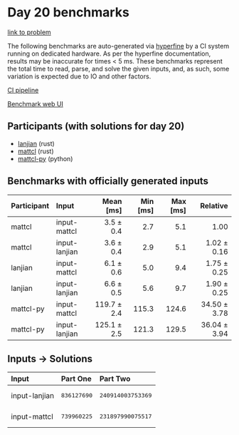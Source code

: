 # Day 20 benchmarks

[link to problem](https://adventofcode.com/2023/day/20)

The following benchmarks are auto-generated via
[hyperfine](https://github.com/sharkdp/hyperfine) by a CI system running on
dedicated hardware. As per the hyperfine documentation, results may be
inaccurate for times < 5 ms. These benchmarks represent the total time to read,
parse, and solve the given inputs, and, as such, some variation is expected due
to IO and other factors.

[CI pipeline](http://ci.papercode.net:8080/teams/main/pipelines/aoc2023)

[Benchmark web UI](https://aoc.ancalagon.black)


## Participants (with solutions for day 20)

- [lanjian](https://github.com/lanjian/aoc-2023) (rust)
- [mattcl](https://github.com/mattcl/aoc2023) (rust)
- [mattcl-py](https://github.com/mattcl/aoc2023-py) (python)


## Benchmarks with officially generated inputs

| Participant | Input | Mean [ms] | Min [ms] | Max [ms] | Relative |
|:---|:---|---:|---:|---:|---:|
| mattcl | input-mattcl | 3.5 ± 0.4 | 2.7 | 5.1 | 1.00 |
| mattcl | input-lanjian | 3.6 ± 0.4 | 2.9 | 5.1 | 1.02 ± 0.16 |
| lanjian | input-mattcl | 6.1 ± 0.6 | 5.0 | 9.4 | 1.75 ± 0.25 |
| lanjian | input-lanjian | 6.6 ± 0.5 | 5.6 | 9.7 | 1.90 ± 0.25 |
| mattcl-py | input-mattcl | 119.7 ± 2.4 | 115.3 | 124.6 | 34.50 ± 3.78 |
| mattcl-py | input-lanjian | 125.1 ± 2.5 | 121.3 | 129.5 | 36.04 ± 3.94 |


## Inputs -> Solutions

| Input | Part One | Part Two |
|:---|:---|:---|
|input-lanjian|<pre>836127690</pre>|<pre>240914003753369</pre>|
|input-mattcl|<pre>739960225</pre>|<pre>231897990075517</pre>|